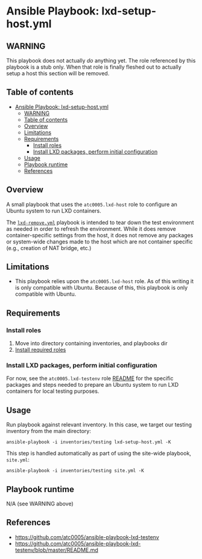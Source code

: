 # Ansible Playbook: lxd-setup-host.yml

## WARNING

This playbook does not actually *do* anything yet. The role referenced by this
playbook is a stub only. When that role is finally fleshed out to actually
setup a host this section will be removed.

## Table of contents

- [Ansible Playbook: lxd-setup-host.yml](#ansible-playbook-lxd-setup-hostyml)
  - [WARNING](#warning)
  - [Table of contents](#table-of-contents)
  - [Overview](#overview)
  - [Limitations](#limitations)
  - [Requirements](#requirements)
    - [Install roles](#install-roles)
    - [Install LXD packages, perform initial configuration](#install-lxd-packages-perform-initial-configuration)
  - [Usage](#usage)
  - [Playbook runtime](#playbook-runtime)
  - [References](#references)

## Overview

A small playbook that uses the `atc0005.lxd-host` role to configure an Ubuntu
system to run LXD containers.

The [`lxd-remove.yml`](lxd-remove.md) playbook is intended to tear down the
test environment as needed in order to refresh the environment. While it does
remove container-specific settings from the host, it does not remove any
packages or system-wide changes made to the host which are not container
specific (e.g., creation of NAT bridge, etc.)

## Limitations

- This playbook relies upon the `atc0005.lxd-host` role. As of this writing it
  is only compatible with Ubuntu. Because of this, this playbook is only
  compatible with Ubuntu.

## Requirements

### Install roles

1. Move into directory containing inventories, and playbooks dir
1. [Install required roles](install-roles.md)

### Install LXD packages, perform initial configuration

For now, see the `atc0005.lxd-testenv` role [README](#references) for the
specific packages and steps needed to prepare an Ubuntu system to run LXD
containers for local testing purposes.

## Usage

Run playbook against relevant inventory. In this case, we target our
testing inventory from the main directory:

`ansible-playbook -i inventories/testing lxd-setup-host.yml -K`

This step is handled automatically as part of using the site-wide playbook,
`site.yml`:

`ansible-playbook -i inventories/testing site.yml -K`

## Playbook runtime

N/A (see WARNING above)

## References

- <https://github.com/atc0005/ansible-playbook-lxd-testenv>
- <https://github.com/atc0005/ansible-playbook-lxd-testenv/blob/master/README.md>
